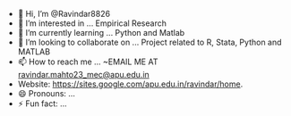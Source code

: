 - 👋 Hi, I’m @Ravindar8826
- 👀 I’m interested in ... Empirical Research
- 🌱 I’m currently learning ... Python and Matlab
- 💞️ I’m looking to collaborate on ... Project related to R, Stata, Python and MATLAB
- 📫 How to reach me ... ~EMAIL ME AT ravindar.mahto23_mec@apu.edu.in
- Website:  https://sites.google.com/apu.edu.in/ravindar/home.
- 😄 Pronouns: ...
- ⚡ Fun fact: ...

<!---
Ravindar8826/Ravindar8826 is a ✨ special ✨ repository because its `README.md` (this file) appears on your GitHub profile.
You can click the Preview link to take a look at your changes.
--->
